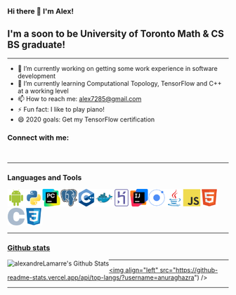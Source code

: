 ### Hi there 👋 I'm Alex!


## I'm a soon to be University of Toronto Math & CS BS graduate!

---

- 🔭 I’m currently working on getting some work experience in software development
- 🌱 I’m currently learning Computational Topology, TensorFlow and C++ at a working level
- 📫 How to reach me: alex7285@gmail.com
- ⚡ Fun fact: I like to play piano!
- 😄 2020 goals: Get my TensorFlow certification
### Connect with me:

<br />

---

### Languages and Tools
<a href=#><img src ="https://github.com/devicons/devicon/blob/master/icons/android/android-original.svg" width="40" height="40" title="Android Studio" ><img src ="https://github.com/devicons/devicon/blob/master/icons/python/python-original.svg" width = "40" height = "40" title = "Python" ><img src ="https://github.com/devicons/devicon/blob/master/icons/pycharm/pycharm-original.svg" width = "40" height = "40" title="PyCharm" ><img src ="https://github.com/devicons/devicon/blob/master/icons/postgresql/postgresql-original.svg" width = "40" height = "40" title = "PostGreSQL"><img src ="https://github.com/devicons/devicon/blob/master/icons/cplusplus/cplusplus-original.svg" width = "40" height = "40" title = "C++"><img src ="https://github.com/devicons/devicon/blob/master/icons/docker/docker-original.svg" width = "40" height = "40" title = "Docker" ><img src ="https://github.com/devicons/devicon/blob/master/icons/heroku/heroku-original.svg" width = "40" height = "40" title = "Heroku"><img src ="https://github.com/devicons/devicon/blob/master/icons/intellij/intellij-original.svg" width = "40" height = "40" title = "" ><img src ="https://github.com/devicons/devicon/blob/master/icons/ionic/ionic-original.svg" width = "40" height = "40" ><img src ="https://github.com/devicons/devicon/blob/master/icons/java/java-original.svg" width = "40" height = "40" ><img src ="https://github.com/devicons/devicon/blob/master/icons/javascript/javascript-original.svg" width = "40" height = "40" ><img src ="https://github.com/devicons/devicon/blob/master/icons/html5/html5-original.svg" width = "40" height = "40"><img src ="https://github.com/devicons/devicon/blob/master/icons/c/c-original.svg" width = "40" height = "40"><img src ="https://github.com/devicons/devicon/blob/master/icons/css3/css3-original.svg" height = "40" width = "40">
<!--
<img src ="" height = "40" width = "40">
<img src ="" height = "40" width = "40">
<img src ="" height = "40" width = "40">
<img src ="" height = "40" width = "40">
<img src ="" height = "40" width = "40">

- Verilog
- XML
- Node.js
- Firebase
- React
- Unix systems programming
-->

---

### Github stats


<img align="left" alt="alexandreLamarre's Github Stats" src="https://github-readme-stats.vercel.app/api?username=alexandreLamarre&hide=contribs,prs" />

---

<img align="left" src="https://github-readme-stats.vercel.app/api/top-langs/?username=anuraghazra") />

---
<!--

**alexandreLamarre/alexandreLamarre** is a ✨ _special_ ✨ repository because its `README.md` (this file) appears on your GitHub profile.

Here are some ideas to get you started:

- 🔭 I’m currently working on ...
- 🌱 I’m currently learning ...
- 👯 I’m looking to collaborate on ...
- 🤔 I’m looking for help with ...
- 💬 Ask me about ...
- 📫 How to reach me: ...
- 😄 Pronouns: ...
- ⚡ Fun fact: ...

[logo] : https://github.com/devicons/devicon/blob/master/icons/android/android-original.svg
-->
